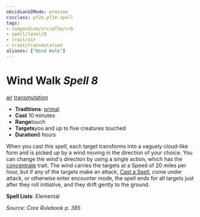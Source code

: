 ```yaml
---
obsidianUIMode: preview
cssclass: pf2e,pf2e-spell
tags:
- compendium/src/pf2e/crb
- spell/level/8
- trait/air
- trait/transmutation
aliases: ["Wind Walk"]
---
```

# Wind Walk *Spell 8*   
[air](/rules/traits/air.md)  [transmutation](/rules/traits/transmutation.md)  

- **Traditions**: [primal](/rules/traits/primal.md)
- **Cast** 10 minutes 
- **Range**touch
- **Targets**you and up to five creatures touched
- **Duration**8 hours

When you cast this spell, each target transforms into a vaguely cloud-like form and is picked up by a wind moving in the direction of your choice. You can change the wind's direction by using a single action, which has the [concentrate](/rules/traits/concentrate.md) trait. The wind carries the targets at a Speed of 20 miles per hour, but if any of the targets make an attack, [Cast a Spell](/rules/actions/cast-a-spell.md), come under attack, or otherwise enter encounter mode, the spell ends for all targets just after they roll initiative, and they drift gently to the ground.

**Spell Lists**: Elemental

*Source: Core Rulebook p. 385*